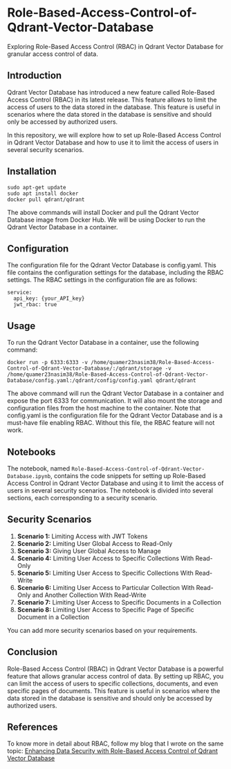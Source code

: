 # Role-Based-Access-Control-of-Qdrant-Vector-Database

Exploring Role-Based Access Control (RBAC) in Qdrant Vector Database for granular access control of data.

## Introduction
Qdrant Vector Database has introduced a new feature called Role-Based Access Control (RBAC) in its latest release. This feature allows to limit the access of users to the data stored in the database. This feature is useful in scenarios where the data stored in the database is sensitive and should only be accessed by authorized users.

In this repository, we will explore how to set up Role-Based Access Control in Qdrant Vector Database and how to use it to limit the access of users in several security scenarios.

## Installation
```
sudo apt-get update
sudo apt install docker
docker pull qdrant/qdrant
```

The above commands will install Docker and pull the Qdrant Vector Database image from Docker Hub. We will be using Docker to run the Qdrant Vector Database in a container.

## Configuration
The configuration file for the Qdrant Vector Database is config.yaml. This file contains the configuration settings for the database, including the RBAC settings. The RBAC settings in the configuration file are as follows:
```
service:
  api_key: {your_API_key}
  jwt_rbac: true
```

## Usage
To run the Qdrant Vector Database in a container, use the following command:
```
docker run -p 6333:6333 -v /home/quamer23nasim38/Role-Based-Access-Control-of-Qdrant-Vector-Database/:/qdrant/storage -v /home/quamer23nasim38/Role-Based-Access-Control-of-Qdrant-Vector-Database/config.yaml:/qdrant/config/config.yaml qdrant/qdrant
```

The above command will run the Qdrant Vector Database in a container and expose the port 6333 for communication. It will also mount the storage and configuration files from the host machine to the container. Note that config.yaml is the configuration file for the Qdrant Vector Database and is a must-have file enabling RBAC. Without this file, the RBAC feature will not work.

## Notebooks
The notebook, named `Role-Based-Access-Control-of-Qdrant-Vector-Database.ipynb`, contains the code snippets for setting up Role-Based Access Control in Qdrant Vector Database and using it to limit the access of users in several security scenarios. The notebook is divided into several sections, each corresponding to a security scenario.

## Security Scenarios
1. **Scenario 1:** Limiting Access with JWT Tokens
2. **Scenario 2:** Limiting User Global Access to Read-Only
3. **Scenario 3:** Giving User Global Access to Manage
4. **Scenario 4:** Limiting User Access to Specific Collections With Read-Only
5. **Scenario 5:** Limiting User Access to Specific Collections With Read-Write
6. **Scenario 6:** Limiting User Access to Particular Collection With Read-Only and Another Collection With Read-Write
7. **Scenario 7:** Limiting User Access to Specific Documents in a Collection
8. **Scenario 8:** Limiting User Access to Specific Page of Specific Document in a Collection

You can add more security scenarios based on your requirements.

## Conclusion
Role-Based Access Control (RBAC) in Qdrant Vector Database is a powerful feature that allows granular access control of data. By setting up RBAC, you can limit the access of users to specific collections, documents, and even specific pages of documents. This feature is useful in scenarios where the data stored in the database is sensitive and should only be accessed by authorized users.

## References
To know more in detail about RBAC, follow my blog that I wrote on the same topic: [Enhancing Data Security with Role-Based Access Control of Qdrant Vector Database](https://medium.com/@quamernasim/enhancing-data-security-with-role-based-access-control-of-qdrant-vector-database-3878769bec83)
